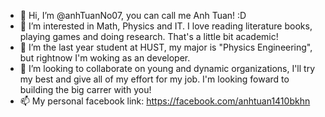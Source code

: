 - 👋 Hi, I’m @anhTuanNo07, you can call me Anh Tuan! :D
- 👀 I’m interested in Math, Physics and IT. I love reading literature books, playing games and doing research. That's a little bit academic!
- 🌱 I’m the last year student at HUST, my major is "Physics Engineering", but rightnow I'm woking as an developer.
- 💞️ I’m looking to collaborate on young and dynamic organizations, I'll try my best and give all of my effort for my job. I'm looking foward to building the big carrer with you!
- 📫 My personal facebook link: https://facebook.com/anhtuan1410bkhn


<!---
anhtuanpc/anhtuanpc is a ✨ special ✨ repository because its `README.md` (this file) appears on your GitHub profile.
You can click the Preview link to take a look at your changes.
--->
